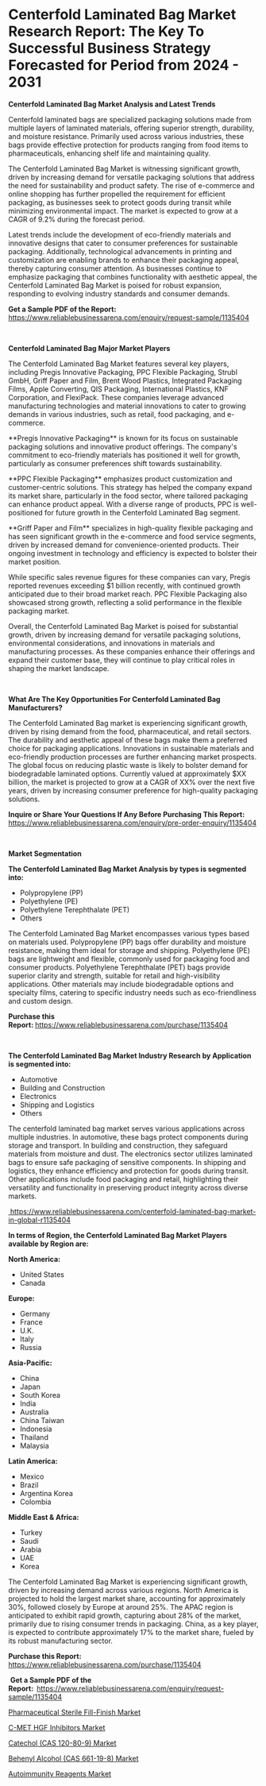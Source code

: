 <p><h1>Centerfold Laminated Bag Market Research Report: The Key To Successful Business Strategy Forecasted for Period from 2024 - 2031</h1></p><p><strong>Centerfold Laminated Bag Market Analysis and Latest Trends</strong></p>
<p><p>Centerfold laminated bags are specialized packaging solutions made from multiple layers of laminated materials, offering superior strength, durability, and moisture resistance. Primarily used across various industries, these bags provide effective protection for products ranging from food items to pharmaceuticals, enhancing shelf life and maintaining quality.</p><p>The Centerfold Laminated Bag Market is witnessing significant growth, driven by increasing demand for versatile packaging solutions that address the need for sustainability and product safety. The rise of e-commerce and online shopping has further propelled the requirement for efficient packaging, as businesses seek to protect goods during transit while minimizing environmental impact. The market is expected to grow at a CAGR of 9.2% during the forecast period.</p><p>Latest trends include the development of eco-friendly materials and innovative designs that cater to consumer preferences for sustainable packaging. Additionally, technological advancements in printing and customization are enabling brands to enhance their packaging appeal, thereby capturing consumer attention. As businesses continue to emphasize packaging that combines functionality with aesthetic appeal, the Centerfold Laminated Bag Market is poised for robust expansion, responding to evolving industry standards and consumer demands.</p></p>
<p><strong>Get a Sample PDF of the Report:&nbsp;</strong> <a href="https://www.reliablebusinessarena.com/enquiry/request-sample/1135404?utm_campaign=1580&utm_medium=2&utm_source=Github&utm_content=ia&utm_term=13102024&utm_id=centerfold-laminated-bag">https://www.reliablebusinessarena.com/enquiry/request-sample/1135404</a></p>
<p>&nbsp;</p>
<p><strong>Centerfold Laminated Bag Major Market Players</strong></p>
<p><p>The Centerfold Laminated Bag Market features several key players, including Pregis Innovative Packaging, PPC Flexible Packaging, Strubl GmbH, Griff Paper and Film, Brent Wood Plastics, Integrated Packaging Films, Apple Converting, QIS Packaging, International Plastics, KNF Corporation, and FlexiPack. These companies leverage advanced manufacturing technologies and material innovations to cater to growing demands in various industries, such as retail, food packaging, and e-commerce.</p><p>**Pregis Innovative Packaging** is known for its focus on sustainable packaging solutions and innovative product offerings. The company's commitment to eco-friendly materials has positioned it well for growth, particularly as consumer preferences shift towards sustainability.</p><p>**PPC Flexible Packaging** emphasizes product customization and customer-centric solutions. This strategy has helped the company expand its market share, particularly in the food sector, where tailored packaging can enhance product appeal. With a diverse range of products, PPC is well-positioned for future growth in the Centerfold Laminated Bag segment.</p><p>**Griff Paper and Film** specializes in high-quality flexible packaging and has seen significant growth in the e-commerce and food service segments, driven by increased demand for convenience-oriented products. Their ongoing investment in technology and efficiency is expected to bolster their market position.</p><p>While specific sales revenue figures for these companies can vary, Pregis reported revenues exceeding $1 billion recently, with continued growth anticipated due to their broad market reach. PPC Flexible Packaging also showcased strong growth, reflecting a solid performance in the flexible packaging market.</p><p>Overall, the Centerfold Laminated Bag Market is poised for substantial growth, driven by increasing demand for versatile packaging solutions, environmental considerations, and innovations in materials and manufacturing processes. As these companies enhance their offerings and expand their customer base, they will continue to play critical roles in shaping the market landscape.</p></p>
<p>&nbsp;</p>
<p><strong>What Are The Key Opportunities For Centerfold Laminated Bag Manufacturers?</strong></p>
<p><p>The Centerfold Laminated Bag market is experiencing significant growth, driven by rising demand from the food, pharmaceutical, and retail sectors. The durability and aesthetic appeal of these bags make them a preferred choice for packaging applications. Innovations in sustainable materials and eco-friendly production processes are further enhancing market prospects. The global focus on reducing plastic waste is likely to bolster demand for biodegradable laminated options. Currently valued at approximately $XX billion, the market is projected to grow at a CAGR of XX% over the next five years, driven by increasing consumer preference for high-quality packaging solutions.</p></p>
<p><strong>Inquire or Share Your Questions If Any Before Purchasing This Report:</strong> <a href="https://www.reliablebusinessarena.com/enquiry/pre-order-enquiry/1135404?utm_campaign=1580&utm_medium=2&utm_source=Github&utm_content=ia&utm_term=13102024&utm_id=centerfold-laminated-bag">https://www.reliablebusinessarena.com/enquiry/pre-order-enquiry/1135404</a></p>
<p>&nbsp;</p>
<p><strong>Market Segmentation</strong></p>
<p><strong>The Centerfold Laminated Bag Market Analysis by types is segmented into:</strong></p>
<p><ul><li>Polypropylene (PP)</li><li>Polyethylene (PE)</li><li>Polyethylene Terephthalate (PET)</li><li>Others</li></ul></p>
<p><p>The Centerfold Laminated Bag Market encompasses various types based on materials used. Polypropylene (PP) bags offer durability and moisture resistance, making them ideal for storage and shipping. Polyethylene (PE) bags are lightweight and flexible, commonly used for packaging food and consumer products. Polyethylene Terephthalate (PET) bags provide superior clarity and strength, suitable for retail and high-visibility applications. Other materials may include biodegradable options and specialty films, catering to specific industry needs such as eco-friendliness and custom design.</p></p>
<p><strong>Purchase this Report:&nbsp;</strong><a href="https://www.reliablebusinessarena.com/purchase/1135404?utm_campaign=1580&utm_medium=2&utm_source=Github&utm_content=ia&utm_term=13102024&utm_id=centerfold-laminated-bag">https://www.reliablebusinessarena.com/purchase/1135404</a></p>
<p>&nbsp;</p>
<p><strong>The Centerfold Laminated Bag Market Industry Research by Application is segmented into:</strong></p>
<p><ul><li>Automotive</li><li>Building and Construction</li><li>Electronics</li><li>Shipping and Logistics</li><li>Others</li></ul></p>
<p><p>The centerfold laminated bag market serves various applications across multiple industries. In automotive, these bags protect components during storage and transport. In building and construction, they safeguard materials from moisture and dust. The electronics sector utilizes laminated bags to ensure safe packaging of sensitive components. In shipping and logistics, they enhance efficiency and protection for goods during transit. Other applications include food packaging and retail, highlighting their versatility and functionality in preserving product integrity across diverse markets.</p></p>
<p><a href="https://www.reliablebusinessarena.com/centerfold-laminated-bag-market-in-global-r1135404?utm_campaign=1580&utm_medium=2&utm_source=Github&utm_content=ia&utm_term=13102024&utm_id=centerfold-laminated-bag">&nbsp;https://www.reliablebusinessarena.com/centerfold-laminated-bag-market-in-global-r1135404</a></p>
<p><strong>In terms of Region, the Centerfold Laminated Bag Market Players available by Region are:</strong></p>
<p>
    <p> <strong> North America: </strong>
        <ul>
            <li>United States</li>
            <li>Canada</li>
        </ul>
        </p> 
    <p> <strong> Europe: </strong>
        <ul>
            <li>Germany</li>
            <li>France</li>
            <li>U.K.</li>
            <li>Italy</li>
            <li>Russia</li>
        </ul>
        </p> 
    <p> <strong> Asia-Pacific: </strong>
        <ul>
            <li>China</li>
            <li>Japan</li>
            <li>South Korea</li>
            <li>India</li>
            <li>Australia</li>
            <li>China Taiwan</li>
            <li>Indonesia</li>
            <li>Thailand</li>
            <li>Malaysia</li>
        </ul>
        </p> 
    <p> <strong> Latin America: </strong>
        <ul>
            <li>Mexico</li>
            <li>Brazil</li>
            <li>Argentina Korea</li>
            <li>Colombia</li>
        </ul>
        </p> 
    <p> <strong> Middle East & Africa: </strong>
        <ul>
            <li>Turkey</li>
            <li>Saudi</li>
            <li>Arabia</li>
            <li>UAE</li>
            <li>Korea</li>
        </ul>
    </p>
    </p>
<p><p>The Centerfold Laminated Bag Market is experiencing significant growth, driven by increasing demand across various regions. North America is projected to hold the largest market share, accounting for approximately 30%, followed closely by Europe at around 25%. The APAC region is anticipated to exhibit rapid growth, capturing about 28% of the market, primarily due to rising consumer trends in packaging. China, as a key player, is expected to contribute approximately 17% to the market share, fueled by its robust manufacturing sector.</p></p>
<p><strong>Purchase this Report: </strong><a href="https://www.reliablebusinessarena.com/purchase/1135404?utm_campaign=1580&utm_medium=2&utm_source=Github&utm_content=ia&utm_term=13102024&utm_id=centerfold-laminated-bag">https://www.reliablebusinessarena.com/purchase/1135404</a></p>
<p>&nbsp;<strong>Get a Sample PDF of the Report:&nbsp;&nbsp;</strong><a href="https://www.reliablebusinessarena.com/enquiry/request-sample/1135404?utm_campaign=1580&utm_medium=2&utm_source=Github&utm_content=ia&utm_term=13102024&utm_id=centerfold-laminated-bag">https://www.reliablebusinessarena.com/enquiry/request-sample/1135404</a></p>
<p><strong></strong></p>
<p><p><a href="https://www.linkedin.com/pulse/deep-dive-pharmaceutical-sterile-fill-finish-market-itstrends-cmwgf?utm_campaign=1580&utm_medium=2&utm_source=Github&utm_content=ia&utm_term=13102024&utm_id=centerfold-laminated-bag">Pharmaceutical Sterile Fill-Finish Market</a></p><p><a href="https://www.linkedin.com/pulse/global-c-met-hgf-inhibitors-market-size-expected-reach-cagr-ifykf?utm_campaign=1580&utm_medium=2&utm_source=Github&utm_content=ia&utm_term=13102024&utm_id=centerfold-laminated-bag">C-MET HGF Inhibitors Market</a></p><p><a href="https://www.linkedin.com/pulse/global-catechol-cas-120-80-9-market-status-2024-2031-forecast-kmy1f?utm_campaign=1580&utm_medium=2&utm_source=Github&utm_content=ia&utm_term=13102024&utm_id=centerfold-laminated-bag">Catechol (CAS 120-80-9) Market</a></p><p><a href="https://www.linkedin.com/pulse/future-behenyl-alcohol-cas-661-19-8-market-global-forecast-zswgf?utm_campaign=1580&utm_medium=2&utm_source=Github&utm_content=ia&utm_term=13102024&utm_id=centerfold-laminated-bag">Behenyl Alcohol (CAS 661-19-8) Market</a></p><p><a href="https://www.linkedin.com/pulse/investing-autoimmunity-reagents-market-trends-leading-products-wfcef?utm_campaign=1580&utm_medium=2&utm_source=Github&utm_content=ia&utm_term=13102024&utm_id=centerfold-laminated-bag">Autoimmunity Reagents Market</a></p></p>